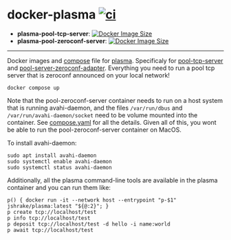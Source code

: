 # docker-plasma [![ci](https://github.com/jshrake/docker-plasma/actions/workflows/main.yaml/badge.svg)](https://github.com/jshrake/docker-plasma/actions/workflows/main.yaml)


- **plasma-pool-tcp-server**:      [![Docker Image Size](https://badgen.net/docker/size/jshrake/plasma-pool-tcp-server?icon=docker&label=image%20size)](https://hub.docker.com/r/jshrake/plasma-pool-tcp-server/)
- **plasma-pool-zeroconf-server**: [![Docker Image Size](https://badgen.net/docker/size/jshrake/plasma-pool-zeroconf-server?icon=docker&label=image%20size)](https://hub.docker.com/r/jshrake/plasma-pool-zeroconf-server/)

---

Docker images and [compose](./compose.yaml) file for [plasma](https://github.com/zeugma-hamper/plasma). Specificaly for [pool-tcp-server](https://github.com/zeugma-hamper/plasma/blob/iz/libPlasma/c/pool_tcp_server.c) and [pool-server-zeroconf-adapter](https://github.com/zeugma-hamper/plasma/blob/iz/libPlasma/zeroconf/pool-server-zeroconf-adapter.cpp). Everything you need to run a pool tcp server that is zeroconf announced on your local network!

```console
docker compose up
```

Note that the pool-zeroconf-server container needs to run on a host system that is running avahi-daemon, and the files `/var/run/dbus` and `/var/run/avahi-daemon/socket` need to be volume mounted into the container. See [compose.yaml](compose.yaml) for all the details. Given all of this, you wont be able to run the pool-zeroconf-server container on MacOS.

To install avahi-daemon:

```console
sudo apt install avahi-daemon 
sudo systemctl enable avahi-daemon
sudo systemctl status avahi-daemon
```

Additionally, all the plasma command-line tools are available in the plasma container and you can run them like:

```console
p() { docker run -it --network host --entrypoint "p-$1" jshrake/plasma:latest "${@:2}"; }
p create tcp://localhost/test
p info tcp://localhost/test
p deposit tcp://localhost/test -d hello -i name:world
p await tcp://localhost/test
```

